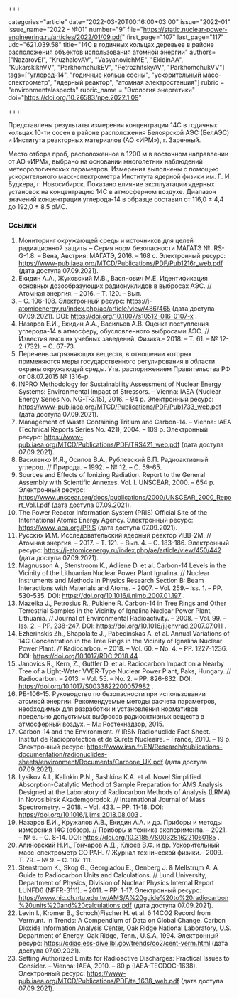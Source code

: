 +++

categories="article"
date="2022-03-20T00:16:00+03:00"
issue="2022-01"
issue_name="2022 - №01"
number="9"
file="https://static.nuclear-power-engineering.ru/articles/2022/01/09.pdf"
first_page="107"
last_page="117"
udc="621.039.58"
title="14С в годичных кольцах деревьев в районе расположения объектов использования атомной энергии"
authors=["NazarovEI", "KruzhalovAV", "VasyanovichME", "EkidinAA", "KukarskikhVV", "ParkhomchukEV", "PetrozhitskyAV", "ParkhomchukVV"]
tags=["углерод-14", "годичные кольца сосны", "ускорительный масс-спектрометр", "ядерный реактор", "атомная электростанция"]
rubric = "environmentalaspects"
rubric_name = "Экология энергетики"
doi="https://doi.org/10.26583/npe.2022.1.09"

+++

Представлены результаты измерения концентрации 14С в годичных кольцах 10-ти сосен в районе расположения Белоярской АЭС (БелАЭС) и Института реакторных материалов (АО «ИРМ»), г. Заречный.

Место отбора проб, расположенное в 1200 м в восточном направлении от АО «ИРМ», выбрано на основании многолетних наблюдений метеорологических параметров. Измерения выполнены с помощью ускорительного масс-спектрометра Института ядерной физики им. Г. И. Будкера, г. Новосибирск. Показано влияние эксплуатации ядерных установок на концентрацию 14С в атмосферном воздухе. Диапазон значений концентрации углерода-14 в образце составил от 116,0 ± 4,4 до 192,0 ± 8,5 рМС.

### Ссылки

1. Мониторинг окружающей среды и источников для целей радиационной защиты – Серия норм безопасности МАГАТЭ №. RS-G-1.8. – Вена, Австрия: МАГАТЭ, 2016. – 168 с. Электронный ресурс: https://www-pub.iaea.org/MTCD/Publications/PDF/Pub1216r_web.pdf (дата доступа 07.09.2021).
2. Екидин А.А., Жуковский М.В., Васянович М.Е. Идентификация основных дозообразующих радионуклидов в выбросах АЭС. // Атомная энергия. – 2016. – Т. 120. – Вып.
2. – С. 106-108. Электронный ресурс: https://j-atomicenergy.ru/index.php/ae/article/view/486/465 (дата доступа 07.09.2021). DOI: https://doi.org/10.1007/s10512-016-0107-x .
3. Назаров Е.И., Екидин А.А., Васильев А.В. Оценка поступления углерода-14 в атмосферу, обусловленного выбросами АЭС. // Известия высших учебных заведений. Физика.– 2018. – Т. 61. – № 12-2 (732). – С. 67-73.
4. Перечень загрязняющих веществ, в отношении которых применяются меры государственного регулирования в области охраны окружающей среды. Утв. распоряжением Правительства РФ от 08.07.2015 № 1316-р.
5. INPRO Methodology for Sustainability Assessment of Nuclear Energy Systems: Environmental Impact of Stressors. – Vienna: IAEA (Nuclear Energy Series No. NG-T-3.15), 2016. – 94 p. Электронный ресурс: https://www-pub.iaea.org/MTCD/Publications/PDF/Pub1733_web.pdf (дата доступа 07.09.2021).
6. Management of Waste Containing Tritium and Carbon-14. – Vienna: IAEA (Technical Reports Series No. 421), 2004. – 109 p. Электронный ресурс: https://www-pub.iaea.org/MTCD/Publications/PDF/TRS421_web.pdf (дата доступа 07.09.2021).
7. Василенко И.Я., Осипов В.А., Рублевский В.П. Радиоактивный углерод. // Природа. – 1992. – № 12. – С. 59-65.
8. Sources and Effects of Ionizing Radiation. Report to the General Assembly with Scientific Annexes. Vol. I. UNSCEAR, 2000. – 654 p. Электронный ресурс: https://www.unscear.org/docs/publications/2000/UNSCEAR_2000_Report_Vol.I.pdf (дата доступа 07.09.2021).
9. The Power Reactor Information System (PRIS) Official Site of the International Atomic Energy Agency. Электронный ресурс: https://www.iaea.org/PRIS (дата доступа 07.09.2021).
10. Русских И.М. Исследовательский ядерный реактор ИВВ-2М. // Атомная энергия. – 2017. – Т. 121. – Вып. 4. – С. 183-186. Электронный ресурс: https://j-atomicenergy.ru/index.php/ae/article/view/450/442 (дата доступа 07.09.2021).
11. Magnusson A., Stenstroom K., Adliene D. et al. Carbon-14 Levels in the Vicinity of the Lithuanian Nuclear Power Plant Ignalina. // Nuclear Instruments and Methods in Physics Research Section B: Beam Interactions with Materials and Atoms. – 2007. – Vol. 259.– Iss. 1. – PP. 530-535. DOI: https://doi.org/10.1016/j.nimb.2007.01.197 .
12. Mazeika J., Petrosius R., Pukiene R. Carbon-14 in Tree Rings and Other Terrestrial Samples in the Vicinity of Ignalina Nuclear Power Plant, Lithuania. // Journal of Environmental Radioactivity. – 2008. – Vol. 99. – Iss. 2. – PP. 238-247. DOI: https://doi.org/10.1016/j.jenvrad.2007.07.011 .
13. Ezherinskis Zh., Shapolaite J., Pabedinskas A. et al. Annual Variations of 14C Concentration in the Tree Rings in the Vicinity of Ignalina Nuclear Power Plant. // Radiocarbon. – 2018. – Vol. 60. – No. 4. – PP. 1227-1236. DOI: https://doi.org/10.1017/RDC.2018.44 .
14. Janovics R., Kern, Z., Guttler D. et al. Radiocarbon Impact on a Nearby Tree of a Light-Water VVER-Type Nuclear Power Plant, Paks, Hungary. // Radiocarbon. – 2013. – Vol. 55. – No. 2. – PP. 826-832. DOI: https://doi.org/10.1017/S0033822200057982 .
15. РБ-106-15. Руководство по безопасности при использовании атомной энергии. Рекомендуемые методы расчета параметров, необходимых для разработки и установления нормативов предельно допустимых выбросов радиоактивных веществ в атмосферный воздух. – М.: Ростехнадзор, 2015.
16. Carbon-14 and the Environment. // IRSN Radionuclide Fact Sheet. – Institut de Radioprotection et de Surete Nucleaire. – France, 2010. – 19 p. Электронный ресурс: https://www.irsn.fr/EN/Research/publications-documentation/radionuclides-sheets/environment/Documents/Carbone_UK.pdf (дата доступа 07.09.2021).
17. Lysikov A.I., Kalinkin P.N., Sashkina K.A. et al. Novel Simplified Absorption-Catalytic Method of Sample Preparation for AMS Analysis Designed at the Laboratory of Radiocarbon Methods of Analysis (LRMA) in Novosibirsk Akademgorodok. // International Journal of Mass Spectrometry. – 2018. – Vol. 433. – PP. 11-18. DOI: https://doi.org/10.1016/j.ijms.2018.08.003 .
18. Назаров Е.И., Кружалов А.В., Екидин А.А. и др. Приборы и методы измерения 14С (обзор). // Приборы и техника эксперимента. – 2021. – № 6. – С. 8-14. DOI: https://doi.org/10.31857/S0032816221060185 .
19. Алиновский Н.И., Гончаров А.Д., Клюев В.Ф. и др. Ускорительный масс-спектрометр СО РАН. // Журнал технической физики.– 2009. – Т. 79. – № 9. – С. 107-111.
20. Stenstroom K., Skog G., Georgiadou E., Genberg J. & Mellstrцm A. A Guide to Radiocarbon Units and Calculations. // Lund University, Department of Physics, Division of Nuclear Physics Internal Report LUNFD6 (NFFR-3111). – 2011. – PP. 1-17. Электронный ресурс: https://www.hic.ch.ntu.edu.tw/AMS/A%20guide%20to%20radiocarbon%20units%20and%20calculations.pdf (дата доступа 07.09.2021).
21. Levin I., Kromer B., Schoch)Fischer H. et al. δ 14CO2 Record from Vermunt. In Trends: A Compendium of Data on Global Change. Carbon Dioxide Information Analysis Center, Oak Ridge National Laboratory, U.S. Department of Energy, Oak Ridge, Tenn., U.S.A, 1994. Электронный ресурс: https://cdiac.ess-dive.lbl.gov/trends/co2/cent-verm.html (дата доступа 07.09.2021).
22. Setting Authorized Limits for Radioactive Discharges: Practical Issues to Consider. – Vienna: IAEA, 2010. – 80 p (IAEA-TECDOC-1638). Электронный ресурс: https://www-pub.iaea.org/MTCD/Publications/PDF/te_1638_web.pdf (дата доступа 07.09.2021).